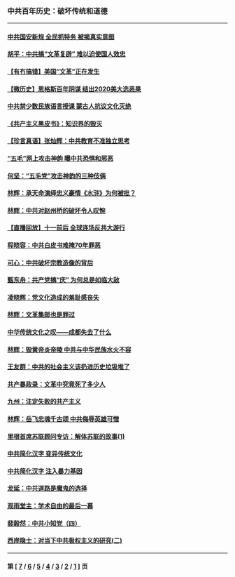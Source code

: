 ### 中共百年历史：破坏传统和道德
---
#### [中共国安新规 全民抓特务 被揭真实意图](../../pages/nf1176114/n12911615.md?05280430) 
#### [胡平：中共搞“文革复辟” 难以迫使国人效忠](../../pages/nf1176114/n12905760.md?05280430) 
#### [【有冇搞错】美国“文革”正在发生](../../pages/nf1176114/n12650309.md?05280430) 
#### [【微历史】恩格斯百年阴谋 结出2020美大选恶果](../../pages/nf1176114/n12597490.md?05280430) 
#### [中共禁少数民族语言授课 蒙古人抗议文化灭绝](../../pages/nf1176114/n12362711.md?05280430) 
#### [《共产主义黑皮书》：知识界的毁灭](../../pages/nf1176114/n12198436.md?05280430) 
#### [【珍言真语】张灿辉：中共教育不准独立思考](../../pages/nf1176114/n12116869.md?05280430) 
#### [“五毛”网上攻击神韵 曝中共恐惧和邪恶](../../pages/nf1176114/n11676030.md?05280430) 
#### [何坚：“五毛党”攻击神韵的三种伎俩](../../pages/nf1176114/n11676839.md?05280430) 
#### [林辉：承天命演绎忠义豪情《水浒》为何被批？](../../pages/nf1176114/n11660999.md?05280430) 
#### [林辉：中共对赵州桥的破坏令人叹惋](../../pages/nf1176114/n11622063.md?05280430) 
#### [【直播回放】十一前后 全球连场反共大游行](../../pages/nf1176114/n11544233.md?05280430) 
#### [程晓容：中共白皮书难掩70年罪恶](../../pages/nf1176114/n11552335.md?05280430) 
#### [可心：中共破坏宗教造像的背后](../../pages/nf1176114/n11518358.md?05280430) 
#### [甄东舟：共产党搞“庆” 为何总是如临大敌](../../pages/nf1176114/n11509183.md?05280430) 
#### [凌晓辉：党文化造成的羞耻感丧失](../../pages/nf1176114/n11485526.md?05280430) 
#### [林辉：文革集邮也是罪过](../../pages/nf1176114/n11362608.md?05280430) 
#### [中华传统文化之叹——成都失去了什么](../../pages/nf1176114/n11092294.md?05280430) 
#### [林辉：毁黄帝炎帝陵 中共与中华民族水火不容](../../pages/nf1176114/n11061288.md?05280430) 
#### [王友群：中共的社会主义该扔进历史垃圾堆了](../../pages/nf1176114/n11038771.md?05280430) 
#### [共产暴政录：文革中究竟死了多少人](../../pages/nf1176114/n11000879.md?05280430) 
#### [九州：注定失败的共产主义](../../pages/nf1176114/n10995753.md?05280430) 
#### [林辉：岳飞忠魂千古颂 中共侮辱英雄可憎](../../pages/nf1176114/n10990583.md?05280430) 
#### [里根首席苏联顾问专访：解体苏联的故事(1)](../../pages/nf1176114/n10927121.md?05280430) 
#### [中共简化汉字 变异传统文化](../../pages/nf1176114/n10885901.md?05280430) 
#### [中共简化汉字 注入暴力基因](../../pages/nf1176114/n10884662.md?05280430) 
#### [龙延：中共道路是魔鬼的选择](../../pages/nf1176114/n10902151.md?05280430) 
#### [观雨堂主：学术自由的最后一幕](../../pages/nf1176114/n10896282.md?05280430) 
#### [裴毅然：中共小知党（四）](../../pages/nf1176114/n10889466.md?05280430) 
#### [西岸隐士：对当下中共极权主义的研究(二)](../../pages/nf1176114/n10878756.md?05280430) 

---
#### 第 [ [7](./7.md?05280430) / [6](./6.md?05280430) / [5](./5.md?05280430) / [4](./4.md?05280430) / [3](./3.md?05280430) / [2](./2.md?05280430) / [1](./1.md?05280430) ] 页
